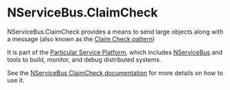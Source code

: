 # NServiceBus.ClaimCheck

NServiceBus.ClaimCheck provides a means to send large objects along with a message (also known as the [Claim Check pattern](https://learn.microsoft.com/en-us/azure/architecture/patterns/claim-check))

It is part of the [Particular Service Platform](https://particular.net/service-platform), which includes [NServiceBus](https://particular.net/nservicebus) and tools to build, monitor, and debug distributed systems.

See the [NServiceBus ClaimCheck documentation](https://docs.particular.net/nservicebus/messaging/databus/) for more details on how to use it.
